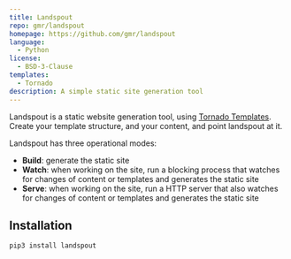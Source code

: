 ```yaml
---
title: Landspout
repo: gmr/landspout
homepage: https://github.com/gmr/landspout
language:
  - Python
license:
  - BSD-3-Clause
templates:
  - Tornado
description: A simple static site generation tool
---
```

Landspout is a static website generation tool, using [Tornado Templates](http://www.tornadoweb.org/en/stable/). Create your template structure, and your content, and point landspout at it.

Landspout has three operational modes:

- **Build**: generate the static site
- **Watch**: when working on the site, run a blocking process that watches for changes of content or templates and generates the static site
- **Serve**: when working on the site, run a HTTP server that also watches for changes of content or templates and generates the static site

## Installation

```bash
pip3 install landspout
```
